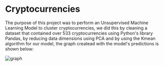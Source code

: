 # Cryptocurrencies

The purpose of this project was to perform an Unsupervised Machine Learning Model to cluster cryptocurrencies, we did this by cleaning a dataset that contained over 533 cryptocurrencies using Python's library Pandas, by reducing data dimensions using PCA and by using the Kmean algorithm for our model, the graph createad with the model's predictions is shown below:



![graph](https://user-images.githubusercontent.com/81272629/130366496-b7f04804-24ff-49ae-b925-5aa73ea5eb24.png)
